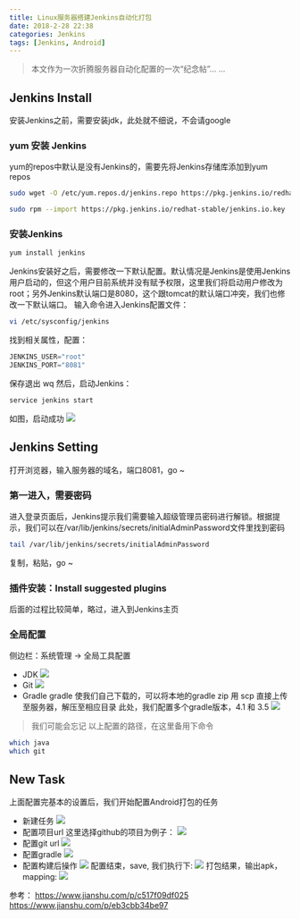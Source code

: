 ```yaml
---
title: Linux服务器搭建Jenkins自动化打包
date: 2018-2-28 22:38
categories: Jenkins
tags: [Jenkins, Android]
---
```

> 本文作为一次折腾服务器自动化配置的一次“纪念帖”... ...

## Jenkins Install 
安装Jenkins之前，需要安装jdk，此处就不细说，不会请google
### yum 安装 Jenkins
yum的repos中默认是没有Jenkins的，需要先将Jenkins存储库添加到yum repos
```bash
sudo wget -O /etc/yum.repos.d/jenkins.repo https://pkg.jenkins.io/redhat-stable/jenkins.repo

sudo rpm --import https://pkg.jenkins.io/redhat-stable/jenkins.io.key
```
### 安装Jenkins
```bash
yum install jenkins
```
Jenkins安装好之后，需要修改一下默认配置。默认情况是Jenkins是使用Jenkins用户启动的，但这个用户目前系统并没有赋予权限，这里我们将启动用户修改为root；另外Jenkins默认端口是8080，这个跟tomcat的默认端口冲突，我们也修改一下默认端口。
输入命令进入Jenkins配置文件：
```bash
vi /etc/sysconfig/jenkins
```
找到相关属性，配置：
```python
JENKINS_USER="root"
JENKINS_PORT="8081"
```
保存退出 wq
然后，启动Jenkins：
```bash
service jenkins start
```
如图，启动成功
![](http://7xr1vo.com1.z0.glb.clouddn.com/jenkins1.png)

## Jenkins Setting
打开浏览器，输入服务器的域名，端口8081，go ~
### 第一进入，需要密码
进入登录页面后，Jenkins提示我们需要输入超级管理员密码进行解锁。根据提示，我们可以在/var/lib/jenkins/secrets/initialAdminPassword文件里找到密码 
```bash
tail /var/lib/jenkins/secrets/initialAdminPassword
```
复制，粘贴，go ~
### 插件安装：Install suggested plugins
后面的过程比较简单，略过，进入到Jenkins主页
### 全局配置
侧边栏：系统管理 -> 全局工具配置
* JDK
![](http://7xr1vo.com1.z0.glb.clouddn.com/jenkins2.png)
* Git
![](http://7xr1vo.com1.z0.glb.clouddn.com/jenkins3.png)
* Gradle
gradle 使我们自己下载的，可以将本地的gradle zip 用 scp 直接上传至服务器，解压至相应目录
此处，我们配置多个gradle版本，4.1 和 3.5
![](http://7xr1vo.com1.z0.glb.clouddn.com/jenkins4.png)

> 我们可能会忘记 以上配置的路径，在这里备用下命令

```bash
which java
which git
```
## New Task
上面配置完基本的设置后，我们开始配置Android打包的任务
* 新建任务
![](http://7xr1vo.com1.z0.glb.clouddn.com/jenkins5.png)
* 配置项目url
这里选择github的项目为例子：
![](http://7xr1vo.com1.z0.glb.clouddn.com/jenkins6.png)
* 配置git url
![](http://7xr1vo.com1.z0.glb.clouddn.com/jenkins7.png)
* 配置gradle
![](http://7xr1vo.com1.z0.glb.clouddn.com/jenkins8.png)
* 配置构建后操作
![](http://7xr1vo.com1.z0.glb.clouddn.com/jenkins9.png)
配置结束，save, 我们执行下:
![](http://7xr1vo.com1.z0.glb.clouddn.com/jenkins10.png)
打包结果，输出apk，mapping:
![](http://7xr1vo.com1.z0.glb.clouddn.com/jenkins11.png)

参考：
https://www.jianshu.com/p/c517f09df025
https://www.jianshu.com/p/eb3cbb34be97